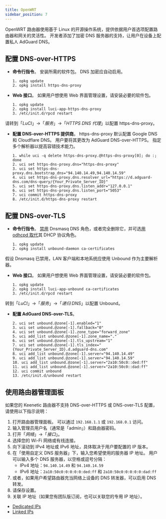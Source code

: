 ```yaml
---
title: OpenWRT
sidebar_position: 7
---
```


OpenWRT 路由器使用基于 Linux 的开源操作系统，提供依据用户首选项配置路由器和网关的灵活性。 开发者添加了加密 DNS 服务器的支持，让用户在设备上配置私人 AdGuard DNS。

## 配置 DNS-over-HTTPS

 - **命令行指令**。 安装所需的软件包。 DNS 加密应自动启用。

    ```# Install packages
    1. opkg update
    2. opkg install https-dns-proxy

    ```
 - **Web 接口**。 如果用户想使用 Web 界面管理设置，请安装必要的软件包。

    ```# Install packages
    1. opkg update
    2. opkg install luci-app-https-dns-proxy
    3. /etc/init.d/rpcd restart
    ```

请转到「_LuCI_」→「_服务_」→「_HTTPS DNS 代理_」以配置 https-dns-proxy。

 - **配置 DNS-over-HTTPS 提供商**。 https-dns-proxy 默认配置 Google DNS 和 Cloudflare DNS。 用户要将其更改为 AdGuard DNS-over-HTTPS。 指定多个解析器以提高容错技术能力。

    ```# Configure DoH provider
    1. while uci -q delete https-dns-proxy.@https-dns-proxy[0]; do :; done
    2. uci set https-dns-proxy.dns="https-dns-proxy"
    3. uci set https-dns-proxy.dns.bootstrap_dns="94.140.14.49,94.140.14.59"
    4. uci set https-dns-proxy.dns.resolver_url="https://d.adguard-dns.com/dns-query/{Your_Private_Server_ID}"
    5. uci set https-dns-proxy.dns.listen_addr="127.0.0.1"
    6. uci set https-dns-proxy.dns.listen_port="5053"
    7. uci commit https-dns-proxy
    8. /etc/init.d/https-dns-proxy restart
    ```

## 配置 DNS-over-TLS

 - **命令行指令**。 [禁用](https://openwrt.org/docs/guide-user/base-system/dhcp_configuration#disabling_dns_role) Dnsmasq DNS 角色，或者完全删除它，并可选[用 odhcpd 取代](https://openwrt.org/docs/guide-user/base-system/dhcp_configuration#replacing_dnsmasq_with_odhcpd_and_unbound)其 DHCP 协议角色。

    ```# Install packages
    1. opkg update
    2. opkg install unbound-daemon ca-certificates
    ```

假设 Dnsmasq 已禁用，LAN 客户端和本地系统应使用 Unbound 作为主要解析器。

 - **Web 接口**。 如果用户想使用 Web 界面管理设置，请安装必要的软件包。

    ```# Install packages
    1. opkg update
    2. opkg install luci-app-unbound ca-certificates
    3. /etc/init.d/rpcd restart
    ```

转到「_LuCI_」→「_服务_」→「_递归 DNS_」以配置 Unbound。

 - **配置 AdGuard DNS-over-TLS**。

    ```1. uci add unbound zone
    2. uci set unbound.@zone[-1].enabled="1"
    3. uci set unbound.@zone[-1].fallback="0"
    4. uci set unbound.@zone[-1].zone_type="forward_zone"
    5. uci add_list unbound.@zone[-1].zone_name="."
    6. uci set unbound.@zone[-1].tls_upstream="1"
    7. uci set unbound.@zone[-1].tls_index="{Your_Private_Server_ID}.d.adguard-dns.com"
    8. uci add_list unbound.@zone[-1].server="94.140.14.49"
    9. uci add_list unbound.@zone[-1].server="94.140.14.59"
    10. uci add_list unbound.@zone[-1].server="2a10:50c0::ded:ff"
    11. uci add_list unbound.@zone[-1].server="2a10:50c0::dad:ff"
    12. uci commit unbound
    13. /etc/init.d/unbound restart
    ```

## 使用路由器管理面板

如果您的 Keenetic 路由器不支持 DNS-over-HTTPS 或 DNS-over-TLS 配置，请使用以下指示说明：

1. 打开路由器管理面板。 可以通过 `192.168.1.1` 或 `192.168.0.1` 访问。
2. 输入管理员用户名（通常是「admin」）和路由器密码。
3. 打开「_网络_」→「_接口_」。
4. 选择您的 Wi-Fi 网络或有线连接。
5. 向下滚动到 IPv4 地址或 IPv6 地址，具体取决于用户要配置的 IP 版本。
6. 在「使用自定义 DNS 服务器」下，输入您希望使用的服务器 IP 地址。 用户可以输入多个 DNS 服务器，以空格或逗号分隔：
    - IPv4 地址：`94.140.14.49` 和 `94.140.14.59`
    - IPv6 地址：`2a10:50c0:0:0:0:0:ded:ff` 和 `2a10:50c0:0:0:0:0:dad:ff`
7. 或者，如果用户希望路由器充当网络上设备的 DNS 转发器，可以启用 DNS 转发。
8. 请保存设置。
9. 关联 IP 地址（如果您有团队版订阅，也可以关联您的专用 IP 地址）。

 - [Dedicated IPs](/private-dns/connect-devices/other-options/dedicated-ip.md)
 - [Linked IPs](/private-dns/connect-devices/other-options/linked-ip.md)
